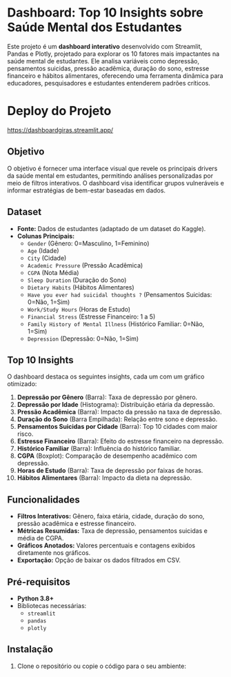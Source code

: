 # Dashboard: Top 10 Insights sobre Saúde Mental dos Estudantes

Este projeto é um **dashboard interativo** desenvolvido com Streamlit, Pandas e Plotly, projetado para explorar os 10 fatores mais impactantes na saúde mental de estudantes. Ele analisa variáveis como depressão, pensamentos suicidas, pressão acadêmica, duração do sono, estresse financeiro e hábitos alimentares, oferecendo uma ferramenta dinâmica para educadores, pesquisadores e estudantes entenderem padrões críticos.

# Deploy do Projeto
https://dashboardgiras.streamlit.app/

## Objetivo
O objetivo é fornecer uma interface visual que revele os principais drivers da saúde mental em estudantes, permitindo análises personalizadas por meio de filtros interativos. O dashboard visa identificar grupos vulneráveis e informar estratégias de bem-estar baseadas em dados.

## Dataset
- **Fonte:** Dados de estudantes (adaptado de um dataset do Kaggle).
- **Colunas Principais:**
  - `Gender` (Gênero: 0=Masculino, 1=Feminino)
  - `Age` (Idade)
  - `City` (Cidade)
  - `Academic Pressure` (Pressão Acadêmica)
  - `CGPA` (Nota Média)
  - `Sleep Duration` (Duração do Sono)
  - `Dietary Habits` (Hábitos Alimentares)
  - `Have you ever had suicidal thoughts ?` (Pensamentos Suicidas: 0=Não, 1=Sim)
  - `Work/Study Hours` (Horas de Estudo)
  - `Financial Stress` (Estresse Financeiro: 1 a 5)
  - `Family History of Mental Illness` (Histórico Familiar: 0=Não, 1=Sim)
  - `Depression` (Depressão: 0=Não, 1=Sim)

## Top 10 Insights
O dashboard destaca os seguintes insights, cada um com um gráfico otimizado:
1. **Depressão por Gênero** (Barra): Taxa de depressão por gênero.
2. **Depressão por Idade** (Histograma): Distribuição etária da depressão.
3. **Pressão Acadêmica** (Barra): Impacto da pressão na taxa de depressão.
4. **Duração do Sono** (Barra Empilhada): Relação entre sono e depressão.
5. **Pensamentos Suicidas por Cidade** (Barra): Top 10 cidades com maior risco.
6. **Estresse Financeiro** (Barra): Efeito do estresse financeiro na depressão.
7. **Histórico Familiar** (Barra): Influência do histórico familiar.
8. **CGPA** (Boxplot): Comparação de desempenho acadêmico com depressão.
9. **Horas de Estudo** (Barra): Taxa de depressão por faixas de horas.
10. **Hábitos Alimentares** (Barra): Impacto da dieta na depressão.

## Funcionalidades
- **Filtros Interativos:** Gênero, faixa etária, cidade, duração do sono, pressão acadêmica e estresse financeiro.
- **Métricas Resumidas:** Taxa de depressão, pensamentos suicidas e média de CGPA.
- **Gráficos Anotados:** Valores percentuais e contagens exibidos diretamente nos gráficos.
- **Exportação:** Opção de baixar os dados filtrados em CSV.

## Pré-requisitos
- **Python 3.8+**
- Bibliotecas necessárias:
  - `streamlit`
  - `pandas`
  - `plotly`

## Instalação
1. Clone o repositório ou copie o código para o seu ambiente: